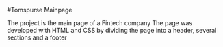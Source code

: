 #Tomspurse Mainpage

The project is the main page of a Fintech company
The page was developed with HTML and CSS by dividing the page into a header, several sections and a footer